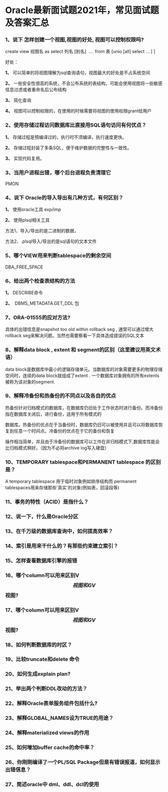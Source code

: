 # Oracle最新面试题2021年，常见面试题及答案汇总

### 1、说下 怎样创建一个视图,视图的好处, 视图可以控制权限吗?

create view 视图名 as select 列名 [别名]  …  from 表 [unio [all] select … ] ]

好处：

**1、** 可以简单的将视图理解为sql查询语句，视图最大的好处是不占系统空间

**2、** 一些安全性很高的系统，不会公布系统的表结构，可能会使用视图将一些敏感信息过虑或者重命名后公布结构

**3、** 简化查询

**4、** 视图可以控制权限的，在使用的时候需要将视图的使用权限grant给用户


### 2、使用存储过程访问数据库比直接用SQL语句访问有何优点？

**1、** 存储过程是预编译过的，执行时不须编译，执行速度更快。

**2、** 存储过程封装了多条SQL，便于维护数据的完整性与一致性。

**3、** 实现代码复用。


### 3、当用户进程出错，哪个后台进程负责清理它

PMON


### 4、说下 Oracle的导入导出有几种方式，有何区别？

**1、** 使用oracle工具 exp/imp

**2、** 使用plsql相关工具

方法1、导入/导出的是二进制的数据，

方法2、.plsql导入/导出的是sql语句的文本文件


### 5、哪个VIEW用来判断tablespace的剩余空间

DBA_FREE_SPACE


### 6、给出两个检查表结构的方法

**1、** DESCRIBE命令

**2、**  DBMS_METADATA.GET_DDL 包


### 7、ORA-01555的应对方法?

具体的出错信息是snapshot too old within rollback seg , 通常可以通过增大rollback seg来解决问题。当然也需要察看一下具体造成错误的SQL文本


### 8、解释data block , extent 和 segment的区别（这里建议用英文术语）

data block是数据库中最小的逻辑存储单元。当数据库的对象需要更多的物理存储空间时，连续的data block就组成了extent . 一个数据库对象拥有的所有extents被称为该对象的segment.


### 9、解释冷备份和热备份的不同点以及各自的优点

热备份针对归档模式的数据库，在数据库仍旧处于工作状态时进行备份。而冷备份指在数据库关闭后，进行备份，适用于所有模式的

数据库。热备份的优点在于当备份时，数据库仍旧可以被使用并且可以将数据库恢复到任意一个时间点。冷备份的优点在于它的备份和恢复

操作相当简单，并且由于冷备份的数据库可以工作在非归档模式下,数据库性能会比归档模式稍好。（因为不必将archive log写入硬盘）


### 10、TEMPORARY tablespace和PERMANENT tablespace 的区别是？

A temporary tablespace 用于临时对象例如排序结构而 permanent tablespaces用来存储那些'真实'的对象(例如表，回滚段等)


### 11、事务的特性（ACID）是指什么？
### 12、说一下，什么是Oracle分区
### 13、在千万级的数据库查询中，如何提高效率？
### 14、索引是用来干什么的？有那些约束建立索引？
### 15、怎样查看数据库引擎的报错
### 16、哪个column可以用来区别V$$视图和GV$$视图?
### 17、哪个column可以用来区别V$$视图和GV$$视图?
### 18、如何判断数据库的时区？
### 19、比较truncate和delete 命令
### 20、如何生成explain plan?
### 21、举出两个判断DDL改动的方法？
### 22、解释Oracle表单服务组件包括什么?
### 23、解释GLOBAL_NAMES设为TRUE的用途？
### 24、解释materialized views的作用
### 25、如何增加buffer cache的命中率？
### 26、你刚刚编译了一个PL/SQL Package但是有错误报道，如何显示出错信息？
### 27、简述oracle中 dml、ddl、dcl的使用





